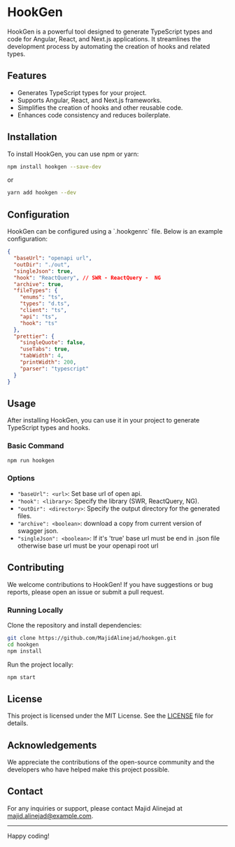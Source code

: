 # HookGen

HookGen is a powerful tool designed to generate TypeScript types and code for Angular, React, and Next.js applications. It streamlines the development process by automating the creation of hooks and related types.

## Features

- Generates TypeScript types for your project.
- Supports Angular, React, and Next.js frameworks.
- Simplifies the creation of hooks and other reusable code.
- Enhances code consistency and reduces boilerplate.

## Installation

To install HookGen, you can use npm or yarn:

```bash
npm install hookgen --save-dev
```

or

```bash
yarn add hookgen --dev
```

## Configuration

HookGen can be configured using a \`.hookgenrc\` file. Below is an example configuration:

```json
{
  "baseUrl": "openapi url",
  "outDir": "./out",
  "singleJson": true,
  "hook": "ReactQuery", // SWR - ReactQuery -  NG
  "archive": true,
  "fileTypes": {
    "enums": "ts",
    "types": "d.ts",
    "client": "ts",
    "api": "ts",
    "hook": "ts"
  },
  "prettier": {
    "singleQuote": false,
    "useTabs": true,
    "tabWidth": 4,
    "printWidth": 200,
    "parser": "typescript"
  }
}
```

## Usage

After installing HookGen, you can use it in your project to generate TypeScript types and hooks.

### Basic Command

```bash
npm run hookgen
```

### Options

- `"baseUrl": <url>`: Set base url of open api.
- `"hook": <library>`: Specify the library (SWR, ReactQuery, NG).
- `"outDir": <directory>`: Specify the output directory for the generated files.
- `"archive": <boolean>`: download a copy from current version of swagger json.
- `"singleJson": <boolean>`: If it's 'true' base url must be end in .json file otherwise base url must be your openapi root url

## Contributing

We welcome contributions to HookGen! If you have suggestions or bug reports, please open an issue or submit a pull request.

### Running Locally

Clone the repository and install dependencies:

```bash
git clone https://github.com/MajidAlinejad/hookgen.git
cd hookgen
npm install
```

Run the project locally:

```bash
npm start
```

## License

This project is licensed under the MIT License. See the [LICENSE](LICENSE) file for details.

## Acknowledgements

We appreciate the contributions of the open-source community and the developers who have helped make this project possible.

## Contact

For any inquiries or support, please contact Majid Alinejad at majid.alinejad@example.com.

---

Happy coding!
